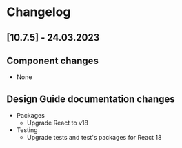 # Changelog

## [10.7.5] - 24.03.2023

## Component changes
-   None

## Design Guide documentation changes
-   Packages
    -   Upgrade React to v18
-   Testing
    -   Upgrade tests and test's packages for React 18
